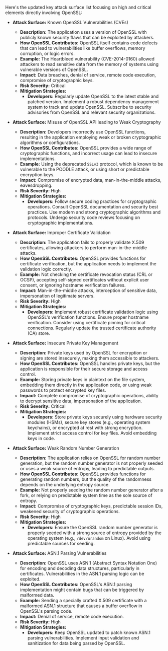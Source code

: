 Here's the updated key attack surface list focusing on high and critical elements directly involving OpenSSL:

*   **Attack Surface:** Known OpenSSL Vulnerabilities (CVEs)
    *   **Description:**  The application uses a version of OpenSSL with publicly known security flaws that can be exploited by attackers.
    *   **How OpenSSL Contributes:** OpenSSL itself contains code defects that can lead to vulnerabilities like buffer overflows, memory corruption, or logic errors.
    *   **Example:**  The Heartbleed vulnerability (CVE-2014-0160) allowed attackers to read sensitive data from the memory of systems using vulnerable versions of OpenSSL.
    *   **Impact:**  Data breaches, denial of service, remote code execution, compromise of cryptographic keys.
    *   **Risk Severity:** Critical
    *   **Mitigation Strategies:**
        *   **Developers:** Regularly update OpenSSL to the latest stable and patched version. Implement a robust dependency management system to track and update OpenSSL. Subscribe to security advisories from OpenSSL and relevant security organizations.

*   **Attack Surface:** Misuse of OpenSSL API leading to Weak Cryptography
    *   **Description:** Developers incorrectly use OpenSSL functions, resulting in the application employing weak or broken cryptographic algorithms or configurations.
    *   **How OpenSSL Contributes:** OpenSSL provides a wide range of cryptographic functions, and incorrect usage can lead to insecure implementations.
    *   **Example:**  Using the deprecated `SSLv3` protocol, which is known to be vulnerable to the POODLE attack, or using short or predictable encryption keys.
    *   **Impact:**  Compromise of encrypted data, man-in-the-middle attacks, eavesdropping.
    *   **Risk Severity:** High
    *   **Mitigation Strategies:**
        *   **Developers:** Follow secure coding practices for cryptographic operations. Consult OpenSSL documentation and security best practices. Use modern and strong cryptographic algorithms and protocols. Undergo security code reviews focusing on cryptographic implementations.

*   **Attack Surface:** Improper Certificate Validation
    *   **Description:** The application fails to properly validate X.509 certificates, allowing attackers to perform man-in-the-middle attacks.
    *   **How OpenSSL Contributes:** OpenSSL provides functions for certificate verification, but the application needs to implement the validation logic correctly.
    *   **Example:**  Not checking the certificate revocation status (CRL or OCSP), accepting self-signed certificates without explicit user consent, or ignoring hostname verification failures.
    *   **Impact:**  Man-in-the-middle attacks, interception of sensitive data, impersonation of legitimate servers.
    *   **Risk Severity:** High
    *   **Mitigation Strategies:**
        *   **Developers:** Implement robust certificate validation logic using OpenSSL's verification functions. Ensure proper hostname verification. Consider using certificate pinning for critical connections. Regularly update the trusted certificate authority (CA) store.

*   **Attack Surface:** Insecure Private Key Management
    *   **Description:** Private keys used by OpenSSL for encryption or signing are stored insecurely, making them accessible to attackers.
    *   **How OpenSSL Contributes:** OpenSSL handles private keys, but the application is responsible for their secure storage and access control.
    *   **Example:**  Storing private keys in plaintext on the file system, embedding them directly in the application code, or using weak passwords to protect encrypted key files.
    *   **Impact:**  Complete compromise of cryptographic operations, ability to decrypt sensitive data, impersonation of the application.
    *   **Risk Severity:** Critical
    *   **Mitigation Strategies:**
        *   **Developers:** Store private keys securely using hardware security modules (HSMs), secure key stores (e.g., operating system keychains), or encrypted at rest with strong encryption. Implement strict access control for key files. Avoid embedding keys in code.

*   **Attack Surface:** Weak Random Number Generation
    *   **Description:** The application relies on OpenSSL for random number generation, but the random number generator is not properly seeded or uses a weak source of entropy, leading to predictable outputs.
    *   **How OpenSSL Contributes:** OpenSSL provides functions for generating random numbers, but the quality of the randomness depends on the underlying entropy source.
    *   **Example:**  Not properly seeding the random number generator after a fork, or relying on predictable system time as the sole source of entropy.
    *   **Impact:**  Compromise of cryptographic keys, predictable session IDs, weakened security of cryptographic operations.
    *   **Risk Severity:** High
    *   **Mitigation Strategies:**
        *   **Developers:** Ensure the OpenSSL random number generator is properly seeded with a strong source of entropy provided by the operating system (e.g., `/dev/urandom` on Linux). Avoid using predictable sources for seeding.

*   **Attack Surface:** ASN.1 Parsing Vulnerabilities
    *   **Description:** OpenSSL uses ASN.1 (Abstract Syntax Notation One) for encoding and decoding data structures, particularly in certificates. Vulnerabilities in the ASN.1 parsing logic can be exploited.
    *   **How OpenSSL Contributes:** OpenSSL's ASN.1 parsing implementation might contain bugs that can be triggered by malformed data.
    *   **Example:**  Sending a specially crafted X.509 certificate with a malformed ASN.1 structure that causes a buffer overflow in OpenSSL's parsing code.
    *   **Impact:**  Denial of service, remote code execution.
    *   **Risk Severity:** High
    *   **Mitigation Strategies:**
        *   **Developers:** Keep OpenSSL updated to patch known ASN.1 parsing vulnerabilities. Implement input validation and sanitization for data being parsed by OpenSSL.